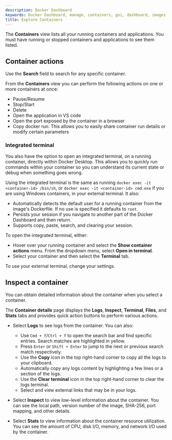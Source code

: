 ```yaml
---
description: Docker Dashboard
keywords: Docker Dashboard, manage, containers, gui, dashboard, images, user manual
title: Explore Containers
---
```


The **Containers** view lists all your running containers and applications. You must have running or stopped containers and applications to see them listed.

## Container actions

Use the **Search** field to search for any specific container.

From the **Containers** view you can perform the following actions on one or more containers at once:
- Pause/Resume
- Stop/Start
- Delete
- Open the application in VS code
- Open the port exposed by the container in a browser
- Copy docker run. This allows you to easily share container run details or modify certain parameters

### Integrated terminal

You also have the option to open an integrated terminal, on a running container, directly within Docker Desktop. This allows you to quickly run commands within your container so you can understand its current state or debug when something goes wrong.

Using the integrated terminal is the same as running `docker exec -it <container-id> /bin/sh`, or `docker exec -it <container-id> cmd.exe` if you are using Windows containers, in your external terminal. It also:

- Automatically detects the default user for a running container from the image's Dockerfile. If no use is specified it defaults to `root`.
- Persists your session if you navigate to another part of the Docker Dashboard and then return.
- Supports copy, paste, search, and clearing your session.

To open the integrated terminal, either:
- Hover over your running container and select the **Show container actions** menu. From the dropdown menu, select **Open in terminal**.
- Select your container and then select the **Terminal** tab.

 To use your external terminal, change your settings.

## Inspect a container

You can obtain detailed information about the container when you select a container.

The **Container details** page displays the **Logs**, **Inspect**, **Terminal**, **Files**, and **Stats** tabs and provides quick action buttons to perform various actions.

- Select **Logs** to see logs from the container. You can also:
    - Use `Cmd + f`/`Ctrl + f` to open the search bar and find specific entries. Search matches are highlighted in yellow.
    - Press `Enter` or `Shift + Enter` to jump to the next or previous search match respectively. 
    - Use the **Copy** icon in the top right-hand corner to copy all the logs to your clipboard.
    - Automatically copy any logs content by highlighting a few lines or a section of the logs.
    - Use the **Clear terminal** icon in the top right-hand corner to clear the logs terminal. 
    - Select and view external links that may be in your logs. 

- Select **Inspect** to view low-level information about the container. You can see the local path, version number of the image, SHA-256, port mapping, and other details.

- Select **Stats** to view information about the container resource utilization. You can see the amount of CPU, disk I/O, memory, and network I/O used by the container.
